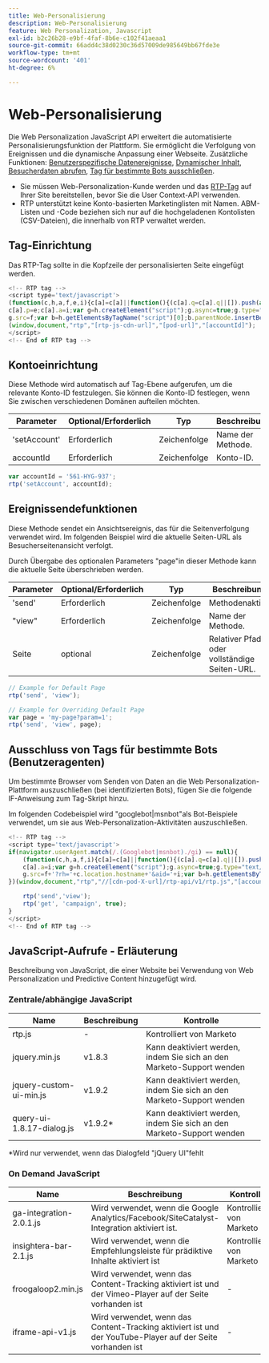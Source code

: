 ```yaml
---
title: Web-Personalisierung
description: Web-Personalisierung
feature: Web Personalization, Javascript
exl-id: b2c26b28-e9bf-4faf-8b6e-c102f41aeaa1
source-git-commit: 66add4c38d0230c36d57009de985649bb67fde3e
workflow-type: tm+mt
source-wordcount: '401'
ht-degree: 6%

---
```


# Web-Personalisierung

Die Web Personalization JavaScript API erweitert die automatisierte Personalisierungsfunktion der Plattform. Sie ermöglicht die Verfolgung von Ereignissen und die dynamische Anpassung einer Webseite. Zusätzliche Funktionen: [Benutzerspezifische Datenereignisse](custom-data-events.md), [Dynamischer Inhalt](web-personalization.md), [Besucherdaten abrufen](get-visitor-data.md), [Tag für bestimmte Bots ausschließen](#exclude_tag_for_specific_bots).

- Sie müssen Web-Personalization-Kunde werden und das [RTP-Tag](https://experienceleague.adobe.com/en/docs/marketo/using/product-docs/web-personalization/rtp-tag-implementation/deploy-the-rtp-javascript) auf Ihrer Site bereitstellen, bevor Sie die User Context-API verwenden.
- RTP unterstützt keine Konto-basierten Marketinglisten mit Namen. ABM-Listen und -Code beziehen sich nur auf die hochgeladenen Kontolisten (CSV-Dateien), die innerhalb von RTP verwaltet werden.

## Tag-Einrichtung

Das RTP-Tag sollte in die Kopfzeile der personalisierten Seite eingefügt werden.

```javascript
<!-- RTP tag --> 
<script type='text/javascript'>
(function(c,h,a,f,e,i){c[a]=c[a]||function(){(c[a].q=c[a].q||[]).push(arguments)};
c[a].p=e;c[a].a=i;var g=h.createElement("script");g.async=true;g.type="text/javascript";
g.src=f;var b=h.getElementsByTagName("script")[0];b.parentNode.insertBefore(g,b)})
(window,document,"rtp","[rtp-js-cdn-url]","[pod-url]","[accountId]");
</script>
<!-- End of RTP tag -->
```

## Kontoeinrichtung

Diese Methode wird automatisch auf Tag-Ebene aufgerufen, um die relevante Konto-ID festzulegen. Sie können die Konto-ID festlegen, wenn Sie zwischen verschiedenen Domänen aufteilen möchten.

| Parameter | Optional/Erforderlich | Typ | Beschreibung |
|--------------|-------------------|--------|--------------|
| &#39;setAccount&#39; | Erforderlich | Zeichenfolge | Name der Methode. |
| accountId | Erforderlich | Zeichenfolge | Konto-ID. |


```javascript
var accountId = '561-HYG-937';
rtp('setAccount', accountId);
```

## Ereignissendefunktionen

Diese Methode sendet ein Ansichtsereignis, das für die Seitenverfolgung verwendet wird. Im folgenden Beispiel wird die aktuelle Seiten-URL als Besucherseitenansicht verfolgt.

Durch Übergabe des optionalen Parameters &quot;page&quot;in dieser Methode kann die aktuelle Seite überschrieben werden.

| Parameter | Optional/Erforderlich | Typ | Beschreibung |
|-----------|-------------------|--------|---------------------------------|
| &#39;send&#39; | Erforderlich | Zeichenfolge | Methodenaktion |
| &quot;view&quot; | Erforderlich | Zeichenfolge | Name der Methode. |
| Seite | optional | Zeichenfolge | Relativer Pfad oder vollständige Seiten-URL. |


```javascript
// Example for Default Page
rtp('send', 'view');

// Example for Overriding Default Page
var page = 'my-page?param=1';
rtp('send', 'view', page);
```

## Ausschluss von Tags für bestimmte Bots (Benutzeragenten)

Um bestimmte Browser vom Senden von Daten an die Web Personalization-Plattform auszuschließen (bei identifizierten Bots), fügen Sie die folgende IF-Anweisung zum Tag-Skript hinzu.

Im folgenden Codebeispiel wird &quot;googlebot|msnbot&quot;als Bot-Beispiele verwendet, um sie aus Web-Personalization-Aktivitäten auszuschließen.

```javascript
<!-- RTP tag --> 
<script type='text/javascript'>
if(navigator.userAgent.match(/.(Googlebot|msnbot)./gi) == null){
    (function(c,h,a,f,i){c[a]=c[a]||function(){(c[a].q=c[a].q||[]).push(arguments)};
    c[a].a=i;var g=h.createElement("script");g.async=true;g.type="text/javascript";
    g.src=f+'?rh='+c.location.hostname+'&aid='+i;var b=h.getElementsByTagName("script")[0];b.parentNode.insertBefore(g,b);
})(window,document,"rtp","//[cdn-pod-X-url]/rtp-api/v1/rtp.js","[accountId]");

    rtp('send','view');
    rtp('get', 'campaign', true);
}
</script>
<!-- End of RTP tag -->
```

## JavaScript-Aufrufe - Erläuterung

Beschreibung von JavaScript, die einer Website bei Verwendung von Web Personalization und Predictive Content hinzugefügt wird.

### Zentrale/abhängige JavaScript

| Name | Beschreibung | Kontrolle |
|---------------------------|-------------|--------------------------------------------------------|
| rtp.js | - | Kontrolliert von Marketo |
| jquery.min.js | v1.8.3 | Kann deaktiviert werden, indem Sie sich an den Marketo-Support wenden |
| jquery-custom-ui-min.js | v1.9.2 | Kann deaktiviert werden, indem Sie sich an den Marketo-Support wenden |
| query-ui-1.8.17-dialog.js | v1.9.2* | Kann deaktiviert werden, indem Sie sich an den Marketo-Support wenden |


*Wird nur verwendet, wenn das Dialogfeld &quot;jQuery UI&quot;fehlt

### On Demand JavaScript

| Name | Beschreibung | Kontrolle |
|-------------------------|-----------------------------------------------------------------------|-----------------------|
| ga-integration-2.0.1.js | Wird verwendet, wenn die Google Analytics/Facebook/SiteCatalyst-Integration aktiviert ist. | Kontrolliert von Marketo |
| insightera-bar-2.1.js | Wird verwendet, wenn die Empfehlungsleiste für prädiktive Inhalte aktiviert ist | Kontrolliert von Marketo |
| froogaloop2.min.js | Wird verwendet, wenn das Content-Tracking aktiviert ist und der Vimeo-Player auf der Seite vorhanden ist | - |
| iframe-api-v1.js | Wird verwendet, wenn das Content-Tracking aktiviert ist und der YouTube-Player auf der Seite vorhanden ist | - |

